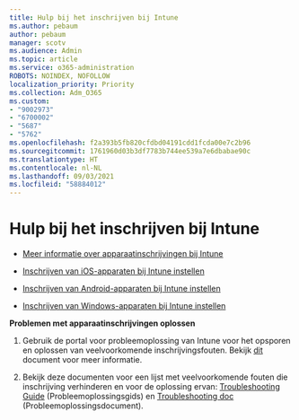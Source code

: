 ```yaml
---
title: Hulp bij het inschrijven bij Intune
ms.author: pebaum
author: pebaum
manager: scotv
ms.audience: Admin
ms.topic: article
ms.service: o365-administration
ROBOTS: NOINDEX, NOFOLLOW
localization_priority: Priority
ms.collection: Adm_O365
ms.custom:
- "9002973"
- "6700002"
- "5687"
- "5762"
ms.openlocfilehash: f2a393b5fb820cfdbd04191cdd1fcda00e7c2b96
ms.sourcegitcommit: 1761960d03b3df7783b744ee539a7e6dbabae90c
ms.translationtype: HT
ms.contentlocale: nl-NL
ms.lasthandoff: 09/03/2021
ms.locfileid: "58884012"
---
```

# <a name="help-with-intune-enrollment"></a>Hulp bij het inschrijven bij Intune


- [Meer informatie over apparaatinschrijvingen bij Intune](https://docs.microsoft.com/intune/device-enrollment)

- [Inschrijven van iOS-apparaten bij Intune instellen](https://docs.microsoft.com/intune/ios-enroll)

- [Inschrijven van Android-apparaten bij Intune instellen](https://docs.microsoft.com/intune/android-enroll)

- [Inschrijven van Windows-apparaten bij Intune instellen](https://docs.microsoft.com/intune/windows-enroll)

**Problemen met apparaatinschrijvingen oplossen**

1. Gebruik de portal voor probleemoplossing van Intune voor het opsporen en oplossen van veelvoorkomende inschrijvingsfouten. Bekijk [dit](https://docs.microsoft.com/intune/help-desk-operators) document voor meer informatie.

2. Bekijk deze documenten voor een lijst met veelvoorkomende fouten die inschrijving verhinderen en voor de oplossing ervan: [Troubleshooting Guide](https://support.microsoft.com/help/4469913/troubleshooting-windows-device-enrollment-problems-in-microsoft-intune) (Probleemoplossingsgids) en [Troubleshooting doc](https://docs.microsoft.com/intune/troubleshoot-device-enrollment-in-intune) (Probleemoplossingsdocument).